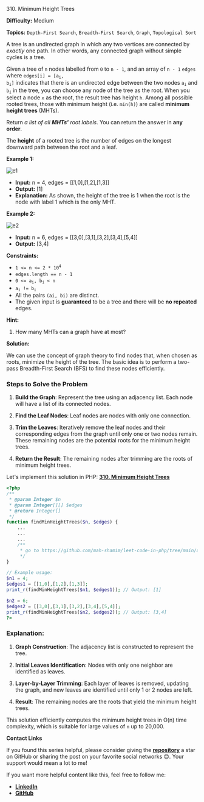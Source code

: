 310\. Minimum Height Trees

**Difficulty:** Medium

**Topics:** `Depth-First Search`, `Breadth-First Search`, `Graph`, `Topological Sort`

A tree is an undirected graph in which any two vertices are connected by _exactly_ one path. In other words, any connected graph without simple cycles is a tree.

Given a tree of `n` nodes labelled from `0` to `n - 1`, and an array of `n - 1` `edges` where <code>edges[i] = [a<sub>i</sub>, b<sub>i</sub>]</code> indicates that there is an undirected edge between the two nodes <code>a<sub>i</sub></code> and <code>b<sub>i</sub></code> in the tree, you can choose any node of the tree as the root. When you select a node `x` as the root, the result tree has height `h`. Among all possible rooted trees, those with minimum height (i.e. `min(h)`)  are called **minimum height trees** (MHTs).

Return _a list of all **MHTs'** root labels_. You can return the answer in **any order**.

The **height** of a rooted tree is the number of edges on the longest downward path between the root and a leaf.

**Example 1:**

![e1](https://assets.leetcode.com/uploads/2020/09/01/e1.jpg)

- **Input:** n = 4, edges = [[1,0],[1,2],[1,3]]
- **Output:** [1]
- **Explanation:** As shown, the height of the tree is 1 when the root is the node with label 1 which is the only MHT.

**Example 2:**

![e2](https://assets.leetcode.com/uploads/2020/09/01/e2.jpg)

- **Input:** n = 6, edges = [[3,0],[3,1],[3,2],[3,4],[5,4]]
- **Output:** [3,4]


**Constraints:**

- <code>1 <= n <= 2 * 10<sup>4</sup></code>
- <code>edges.length == n - 1</code>
- <code>0 <= a<sub>i</sub>, b<sub>i</sub> < n</code>
- <code>a<sub>i</sub> != b<sub>i</sub></code>
- All the pairs <code>(ai, bi)</code> are distinct.
- The given input is **guaranteed** to be a tree and there will be **no repeated** edges.

**Hint:**
1. How many MHTs can a graph have at most?




**Solution:**

We can use the concept of graph theory to find nodes that, when chosen as roots, minimize the height of the tree. The basic idea is to perform a two-pass Breadth-First Search (BFS) to find these nodes efficiently.

### Steps to Solve the Problem

1. **Build the Graph**: Represent the tree using an adjacency list. Each node will have a list of its connected nodes.

2. **Find the Leaf Nodes**: Leaf nodes are nodes with only one connection.

3. **Trim the Leaves**: Iteratively remove the leaf nodes and their corresponding edges from the graph until only one or two nodes remain. These remaining nodes are the potential roots for the minimum height trees.

4. **Return the Result**: The remaining nodes after trimming are the roots of minimum height trees.

Let's implement this solution in PHP: **[310. Minimum Height Trees](https://github.com/mah-shamim/leet-code-in-php/tree/main/algorithms/000310-minimum-height-trees/solution.php)**

```php
<?php
/**
 * @param Integer $n
 * @param Integer[][] $edges
 * @return Integer[]
 */
function findMinHeightTrees($n, $edges) {
    ...
    ...
    ...
    /**
     * go to https://github.com/mah-shamim/leet-code-in-php/tree/main/algorithms/000310-minimum-height-trees/solution.php
     */
}

// Example usage:
$n1 = 4;
$edges1 = [[1,0],[1,2],[1,3]];
print_r(findMinHeightTrees($n1, $edges1)); // Output: [1]

$n2 = 6;
$edges2 = [[3,0],[3,1],[3,2],[3,4],[5,4]];
print_r(findMinHeightTrees($n2, $edges2)); // Output: [3,4]
?>
```

### Explanation:

1. **Graph Construction**: The adjacency list is constructed to represent the tree.

2. **Initial Leaves Identification**: Nodes with only one neighbor are identified as leaves.

3. **Layer-by-Layer Trimming**: Each layer of leaves is removed, updating the graph, and new leaves are identified until only 1 or 2 nodes are left.

4. **Result**: The remaining nodes are the roots that yield the minimum height trees.

This solution efficiently computes the minimum height trees in O(n) time complexity, which is suitable for large values of `n` up to 20,000.

**Contact Links**

If you found this series helpful, please consider giving the **[repository](https://github.com/mah-shamim/leet-code-in-php)** a star on GitHub or sharing the post on your favorite social networks 😍. Your support would mean a lot to me!

If you want more helpful content like this, feel free to follow me:

- **[LinkedIn](https://www.linkedin.com/in/arifulhaque/)**
- **[GitHub](https://github.com/mah-shamim)**


